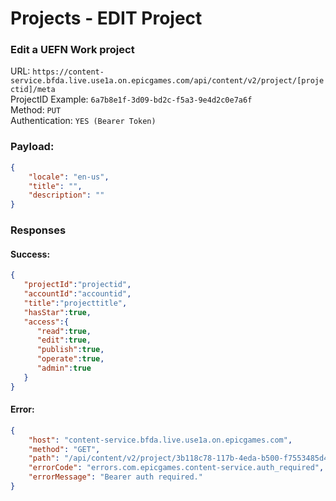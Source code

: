 # Projects - EDIT Project
### Edit a UEFN Work project

URL: `https://content-service.bfda.live.use1a.on.epicgames.com/api/content/v2/project/[projectid]/meta` \
ProjectID Example: `6a7b8e1f-3d09-bd2c-f5a3-9e4d2c0e7a6f` \
Method: `PUT` \
Authentication: `YES (Bearer Token)`

### Payload:
```json
{
    "locale": "en-us",
    "title": "",
    "description": ""
}
```

### Responses
#### Success:
```json
{
   "projectId":"projectid",
   "accountId":"accountid",
   "title":"projecttitle",
   "hasStar":true,
   "access":{
      "read":true,
      "edit":true,
      "publish":true,
      "operate":true,
      "admin":true
   }
}
```

#### Error:
```json
{
    "host": "content-service.bfda.live.use1a.on.epicgames.com",
    "method": "GET",
    "path": "/api/content/v2/project/3b118c78-117b-4eda-b500-f7553485d474/meta",
    "errorCode": "errors.com.epicgames.content-service.auth_required",
    "errorMessage": "Bearer auth required."
}
```
